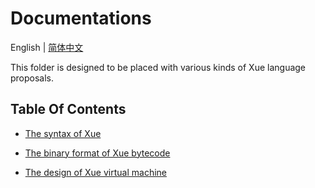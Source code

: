 # Documentations

English | [简体中文](./README.CN.md)

This folder is designed to be placed with various kinds of Xue language proposals.

## Table Of Contents

- [The syntax of Xue](./syntax.md)

- [The binary format of Xue bytecode](./bytecode.md)

- [The design of Xue virtual machine](./virtual_machine.md)
